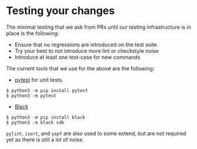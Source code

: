 # Testing your changes

The minimal testing that we ask from PRs until our testing infrastructure
is in place is the following:
* Ensure that no regressions are introduced on the test suite
* Try your best to not introduce more lint or checkstyle noise
* Introduce at least one test-case for new commands

The current tools that we use for the above are the following:

* [pytest](https://docs.pytest.org/en/latest/) for unit tests.
```
$ python3 -m pip install pytest
$ python3 -m pytest
```

* [Black](https://black.readthedocs.io)
```
$ python3 -m pip install black
$ python3 -m black sdb
```

`pylint`, `isort`, and `yapf` are also used to some extend, but are not
required yet as there is still a lot of noise.
